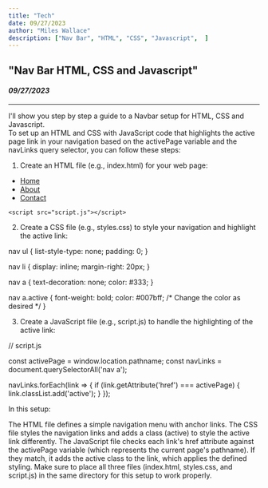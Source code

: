 ```yaml
---
title: "Tech"
date: 09/27/2023
author: "Miles Wallace"
description: ["Nav Bar", "HTML", "CSS", "Javascript",  ]
---
```

## "Nav Bar HTML, CSS and Javascript"
#### _09/27/2023_ 
____
I'll show you step by step a guide to a Navbar setup for HTML, CSS and Javascript.  
To set up an HTML and CSS with JavaScript code that highlights the active page link in your navigation based on the activePage variable and the navLinks query selector, you can follow these steps:  

1. Create an HTML file (e.g., index.html) for your web page:
<!DOCTYPE html>
<html lang="en">
<head>
    <meta charset="UTF-8">
    <meta name="viewport" content="width=device-width, initial-scale=1.0">
    <link rel="stylesheet" href="styles.css">
    <title>Your Website Title</title>
</head>
<body>
    <nav>
        <ul>
            <li><a href="index.html">Home</a></li>
            <li><a href="about.html">About</a></li>
            <li><a href="contact.html">Contact</a></li>
        </ul>
    </nav>

    <script src="script.js"></script>
</body>
</html>

2. Create a CSS file (e.g., styles.css) to style your navigation and highlight the active link:  

nav ul {
    list-style-type: none;
    padding: 0;
}

nav li {
    display: inline;
    margin-right: 20px;
}

nav a {
    text-decoration: none;
    color: #333;
}

nav a.active {
    font-weight: bold;
    color: #007bff; /* Change the color as desired */
}

3. Create a JavaScript file (e.g., script.js) to handle the highlighting of the active link:  

// script.js

const activePage = window.location.pathname;
const navLinks = document.querySelectorAll('nav a');

navLinks.forEach(link => {
    if (link.getAttribute('href') === activePage) {
        link.classList.add('active');
    }
});  

In this setup:  

The HTML file defines a simple navigation menu with anchor links.
The CSS file styles the navigation links and adds a class (active) to style the active link differently.
The JavaScript file checks each link's href attribute against the activePage variable (which represents the current page's pathname). If they match, it adds the active class to the link, which applies the defined styling.
Make sure to place all three files (index.html, styles.css, and script.js) in the same directory for this setup to work properly.
